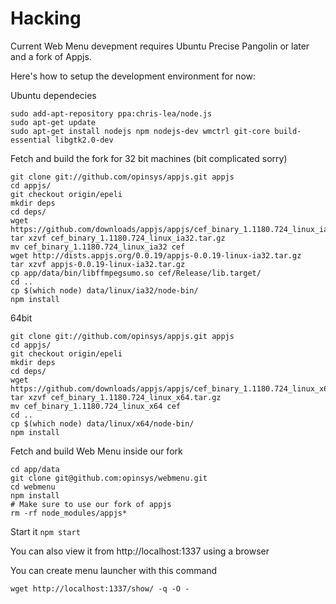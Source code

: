 # Hacking

Current Web Menu devepment requires Ubuntu Precise Pangolin or later and a fork
of Appjs.


Here's how to setup the development environment for now:

Ubuntu dependecies

    sudo add-apt-repository ppa:chris-lea/node.js
    sudo apt-get update
    sudo apt-get install nodejs npm nodejs-dev wmctrl git-core build-essential libgtk2.0-dev

Fetch and build the fork for 32 bit machines (bit complicated sorry)

    git clone git://github.com/opinsys/appjs.git appjs
    cd appjs/
    git checkout origin/epeli
    mkdir deps
    cd deps/
    wget https://github.com/downloads/appjs/appjs/cef_binary_1.1180.724_linux_ia32.tar.gz
    tar xzvf cef_binary_1.1180.724_linux_ia32.tar.gz
    mv cef_binary_1.1180.724_linux_ia32 cef
    wget http://dists.appjs.org/0.0.19/appjs-0.0.19-linux-ia32.tar.gz
    tar xzvf appjs-0.0.19-linux-ia32.tar.gz
    cp app/data/bin/libffmpegsumo.so cef/Release/lib.target/
    cd ..
    cp $(which node) data/linux/ia32/node-bin/
    npm install

64bit

    git clone git://github.com/opinsys/appjs.git appjs
    cd appjs/
    git checkout origin/epeli
    mkdir deps
    cd deps/
    wget https://github.com/downloads/appjs/appjs/cef_binary_1.1180.724_linux_x64.tar.gz
    tar xzvf cef_binary_1.1180.724_linux_x64.tar.gz 
    mv cef_binary_1.1180.724_linux_x64 cef
    cd ..
    cp $(which node) data/linux/x64/node-bin/
    npm install


Fetch and build Web Menu inside our fork

    cd app/data
    git clone git@github.com:opinsys/webmenu.git
    cd webmenu
    npm install
    # Make sure to use our fork of appjs
    rm -rf node_modules/appjs*

Start it `npm start`

You can also view it from http://localhost:1337 using a browser

You can create menu launcher with this command

    wget http://localhost:1337/show/ -q -O -
